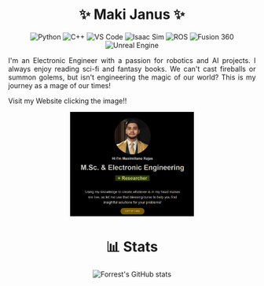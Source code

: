 <div align="center">
	<h1>✨ Maki Janus ✨</h1>
	<p>
	    <img src="https://img.shields.io/badge/python-3670A0?style=for-the-badge&logo=python&logoColor=ffdd54" alt="Python">
	    <img src="https://img.shields.io/badge/c++-%2300599C.svg?style=for-the-badge&logo=c%2B%2B&logoColor=white" alt="C++">
	    <img src="https://img.shields.io/badge/-VS%20Code-007ACC?style=for-the-badge&logo=visual-studio-code&logoColor=white" alt="VS Code">
	    <img src="https://img.shields.io/badge/Isaac%20Sim-168363?style=for-the-badge&logo=Nvidia&logoColor=white" alt="Isaac Sim">
	    <img src="https://img.shields.io/badge/ros-%230A0FF9.svg?style=for-the-badge&logo=ros&logoColor=white" alt="ROS">
	    <img src="https://img.shields.io/badge/Fusion%20360-FFB387?style=for-the-badge&logo=autodesk&logoColor=black" alt="Fusion 360">
	    <img src="https://img.shields.io/badge/Unreal%20Engine-%23313131.svg?style=for-the-badge&logo=unrealengine&logoColor=white" alt="Unreal Engine">
	</p>
	<p style="text-align: justify;">
	    I'm an Electronic Engineer with a passion for robotics and AI projects. I always enjoy reading sci-fi and fantasy books. We can't cast fireballs or summon golems, but isn't engineering the magic of our world? This is my journey as a mage of our times!
	</p>
	<p style="text-align: justify;">
	    Visit my Website clicking the image!!
	</p>
	<a href="https://www.magical-engineering.com">
		<img src="images/website-placeholder.png" alt="Your Website" style="width: 50%;">
	</a>
</div>

<h1 align="center">📊 Stats</h1>
<p align="center">
  <img src="https://github-readme-stats.vercel.app/api?username=makiJanus&show_icons=true&theme=tokyonight" alt="Forrest's GitHub stats">
</p>


